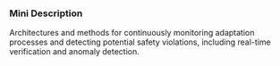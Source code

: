 ### Mini Description

Architectures and methods for continuously monitoring adaptation processes and detecting potential safety violations, including real-time verification and anomaly detection.
